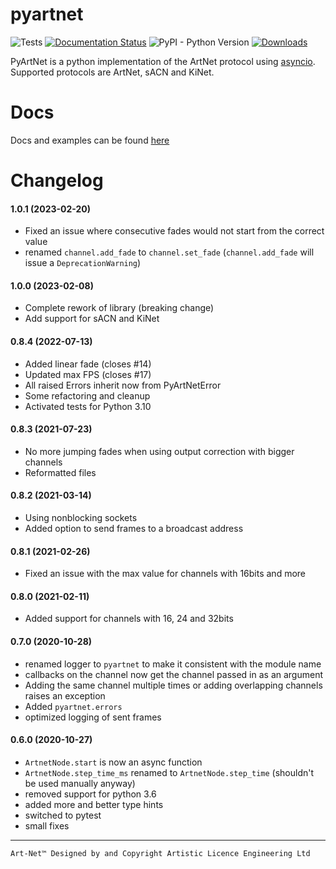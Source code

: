 # pyartnet
![Tests](https://github.com/spacemanspiff2007/PyArtNet/workflows/Tests/badge.svg)
[![Documentation Status](https://readthedocs.org/projects/pyartnet/badge/?version=latest)](https://pyartnet.readthedocs.io/en/latest/?badge=latest)
![PyPI - Python Version](https://img.shields.io/pypi/pyversions/pyartnet)
[![Downloads](https://static.pepy.tech/badge/pyartnet/month)](https://pepy.tech/project/pyartnet)


PyArtNet is a python implementation of the ArtNet protocol using [asyncio](https://docs.python.org/3/library/asyncio.html).
Supported protocols are ArtNet, sACN and KiNet.

# Docs

Docs and examples can be found [here](https://pyartnet.readthedocs.io/en/latest/pyartnet.html)


# Changelog

#### 1.0.1 (2023-02-20)
- Fixed an issue where consecutive fades would not start from the correct value
- renamed `channel.add_fade` to `channel.set_fade` (`channel.add_fade` will issue a `DeprecationWarning`)

#### 1.0.0 (2023-02-08)
- Complete rework of library (breaking change)
- Add support for sACN and KiNet

#### 0.8.4 (2022-07-13)
- Added linear fade (closes #14)
- Updated max FPS (closes #17)
- All raised Errors inherit now from PyArtNetError
- Some refactoring and cleanup
- Activated tests for Python 3.10

#### 0.8.3 (2021-07-23)
- No more jumping fades when using output correction with bigger channels
- Reformatted files

#### 0.8.2 (2021-03-14)
- Using nonblocking sockets
- Added option to send frames to a broadcast address

#### 0.8.1 (2021-02-26)
- Fixed an issue with the max value for channels with 16bits and more

#### 0.8.0 (2021-02-11)
- Added support for channels with 16, 24 and 32bits

#### 0.7.0 (2020-10-28)
- renamed logger to ``pyartnet`` to make it consistent with the module name
- callbacks on the channel now get the channel passed in as an argument
- Adding the same channel multiple times or adding overlapping channels raises an exception
- Added ``pyartnet.errors``
- optimized logging of sent frames

#### 0.6.0 (2020-10-27)
- ``ArtnetNode.start`` is now an async function
- ``ArtnetNode.step_time_ms`` renamed to ``ArtnetNode.step_time`` (shouldn't be used manually anyway)
- removed support for python 3.6
- added more and better type hints
- switched to pytest
- small fixes

---

`Art-Net™ Designed by and Copyright Artistic Licence Engineering Ltd`
